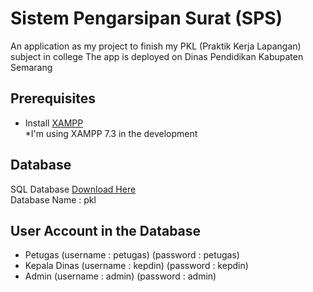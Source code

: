 # Sistem Pengarsipan Surat (SPS)

An application as my project to finish my PKL (Praktik Kerja Lapangan) subject in college
The app is deployed on Dinas Pendidikan Kabupaten Semarang

## Prerequisites

* Install [XAMPP](https://www.apachefriends.org/download.html)  
*I'm using XAMPP 7.3 in the development

## Database

SQL Database [Download Here](https://drive.google.com/open?id=13bzYnLZ6W1JjSj8G5H_TeXQrpUv_Zm88)  
Database Name : pkl

## User Account in the Database

* Petugas (username : petugas) (password : petugas)
* Kepala Dinas (username : kepdin) (password : kepdin)
* Admin (username : admin) (password : admin)
